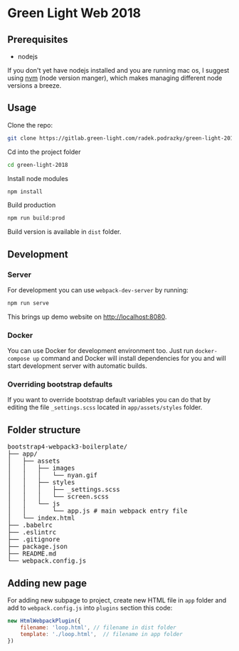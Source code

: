 # Green Light Web 2018


## Prerequisites
- nodejs

If you don't yet have nodejs installed and you are running mac os, I suggest using [nvm](https://github.com/creationix/nvm) (node version manger), which makes managing different node versions a breeze.

## Usage

Clone the repo:

```bash
git clone https://gitlab.green-light.com/radek.podrazky/green-light-2018.git
```

Cd into the project folder

```bash
cd green-light-2018
```

Install node modules

```bash
npm install
```

Build production

```bash
npm run build:prod
```

Build version is available in `dist` folder.

## Development

### Server

For development you can use `webpack-dev-server` by running:

```bash
npm run serve
```

This brings up demo website on [http://localhost:8080](http://localhost:8080).

### Docker

You can use Docker for development environment too. Just run `docker-compose up` command
and Docker will install dependencies for you and will start development server with automatic builds.


### Overriding bootstrap defaults

If you want to override bootstrap default variables you can do that by editing the file `_settings.scss` located in `app/assets/styles` folder.

## Folder structure

<pre>
bootstrap4-webpack3-boilerplate/
├── app/
│   ├── assets
│   │   ├── images
│   │   │   └── nyan.gif
│   │   ├── styles
│   │   │   ├── _settings.scss
│   │   │   └── screen.scss
│   │   └── js
│   │       └── app.js # main webpack entry file
│   └── index.html
├── .babelrc
├── .eslintrc
├── .gitignore
├── package.json
├── README.md
└── webpack.config.js
</pre>

## Adding new page
For adding new subpage to project, create new HTML file in `app` folder and add to `webpack.config.js` into `plugins` section this code:

```javascript
new HtmlWebpackPlugin({
	filename: 'loop.html', // filename in dist folder
	template: './loop.html',  // filename in app folder
})
```
